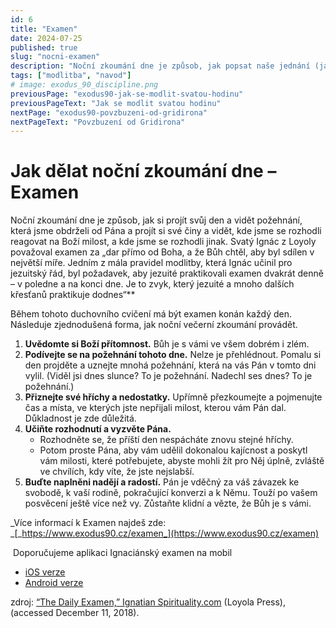 ```yaml
---
id: 6
title: "Examen"
date: 2024-07-25
published: true
slug: "nocni-examen"
description: "Noční zkoumání dne je způsob, jak popsat naše jednání (jak si projít naše činy) za celý den."
tags: ["modlitba", "navod"]
# image: exodus_90_discipline.png
previousPage: "exodus90-jak-se-modlit-svatou-hodinu"
previousPageText: "Jak se modlit svatou hodinu"
nextPage: "exodus90-povzbuzeni-od-gridirona"
nextPageText: "Povzbuzení od Gridirona"
---
```


# Jak dělat noční zkoumání dne – Examen

Noční zkoumání dne je způsob, jak si projít svůj den a vidět požehnání, která jsme obdrželi od Pána a projít si své činy a vidět, kde jsme se rozhodli reagovat na Boží milost, a kde jsme se rozhodli jinak. Svatý Ignác z Loyoly považoval examen za „dar přímo od Boha, a že Bůh chtěl, aby byl sdílen v největší míře. Jedním z mála pravidel modlitby, která Ignác učinil pro jezuitský řád, byl požadavek, aby jezuité praktikovali examen dvakrát denně – v poledne a na konci dne. Je to zvyk, který jezuité a mnoho dalších křesťanů praktikuje dodnes“\*\*

Během tohoto duchovního cvičení má být examen konán každý den. Následuje zjednodušená forma, jak noční večerní zkoumání provádět.

1. **Uvědomte si Boží přítomnost.** Bůh je s vámi ve všem dobrém i zlém.
1. **Podívejte se na požehnání tohoto dne.** Nelze je přehlédnout. Pomalu si den projděte a uznejte mnohá požehnání, která na vás Pán v tomto dni vylil. (Viděl jsi dnes slunce? To je požehnání. Nadechl ses dnes? To je požehnání.)
1. **Přiznejte své hříchy a nedostatky.** Upřímně přezkoumejte a pojmenujte čas a místa, ve kterých jste nepřijali milost, kterou vám Pán dal. Důkladnost je zde důležitá.
1. **Učiňte rozhodnutí a vyzvěte Pána.**
   - Rozhodněte se, že příští den nespácháte znovu stejné hříchy.
   - Potom proste Pána, aby vám udělil dokonalou kajícnost a poskytl vám milosti, které potřebujete, abyste mohli žít pro Něj úplně, zvláště ve chvílích, kdy víte, že jste nejslabší.
1. **Buďte naplněni nadějí a radostí.** Pán je vděčný za váš závazek ke svobodě, k vaší rodině, pokračující konverzi a k Němu. Touží po vašem posvěcení ještě více než vy. Zůstaňte klidní a vězte, že Bůh je s vámi.

_Více informací k Examen najdeš zde:  
_[_https://www.exodus90.cz/examen_](https://www.exodus90.cz/examen)

​
Doporučujeme aplikaci Ignaciánský examen na mobil

- [iOS verze](https://apps.apple.com/cz/app/ignaci%C3%A1nsk%C3%BD-examen/id1589449136?l=cs)
- [Android verze](https://play.google.com/store/apps/details?id=cz.jesuit.examen)

zdroj: [“The Daily Examen,” Ignatian Spirituality.com](https://www.ignatianspirituality.com/ignatian-prayer/the-examen)
(Loyola Press),
(accessed December 11, 2018).

​
